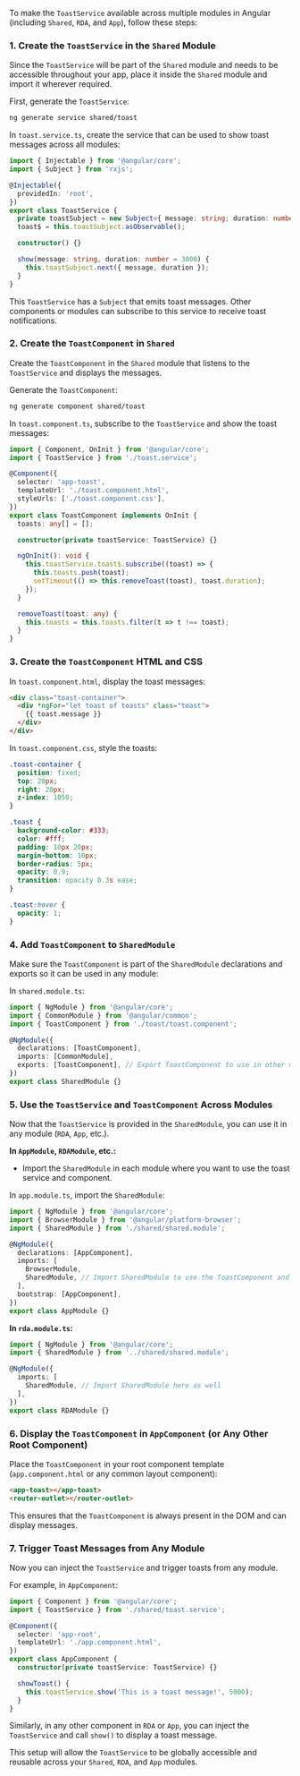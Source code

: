 To make the `ToastService` available across multiple modules in Angular (including `Shared`, `RDA`, and `App`), follow these steps:

### 1. Create the `ToastService` in the `Shared` Module

Since the `ToastService` will be part of the `Shared` module and needs to be accessible throughout your app, place it inside the `Shared` module and import it wherever required.

First, generate the `ToastService`:

```bash
ng generate service shared/toast
```

In `toast.service.ts`, create the service that can be used to show toast messages across all modules:

```typescript
import { Injectable } from '@angular/core';
import { Subject } from 'rxjs';

@Injectable({
  providedIn: 'root',
})
export class ToastService {
  private toastSubject = new Subject<{ message: string; duration: number }>();
  toast$ = this.toastSubject.asObservable();

  constructor() {}

  show(message: string, duration: number = 3000) {
    this.toastSubject.next({ message, duration });
  }
}
```

This `ToastService` has a `Subject` that emits toast messages. Other components or modules can subscribe to this service to receive toast notifications.

### 2. Create the `ToastComponent` in `Shared`

Create the `ToastComponent` in the `Shared` module that listens to the `ToastService` and displays the messages.

Generate the `ToastComponent`:

```bash
ng generate component shared/toast
```

In `toast.component.ts`, subscribe to the `ToastService` and show the toast messages:

```typescript
import { Component, OnInit } from '@angular/core';
import { ToastService } from './toast.service';

@Component({
  selector: 'app-toast',
  templateUrl: './toast.component.html',
  styleUrls: ['./toast.component.css'],
})
export class ToastComponent implements OnInit {
  toasts: any[] = [];

  constructor(private toastService: ToastService) {}

  ngOnInit(): void {
    this.toastService.toast$.subscribe((toast) => {
      this.toasts.push(toast);
      setTimeout(() => this.removeToast(toast), toast.duration);
    });
  }

  removeToast(toast: any) {
    this.toasts = this.toasts.filter(t => t !== toast);
  }
}
```

### 3. Create the `ToastComponent` HTML and CSS

In `toast.component.html`, display the toast messages:

```html
<div class="toast-container">
  <div *ngFor="let toast of toasts" class="toast">
    {{ toast.message }}
  </div>
</div>
```

In `toast.component.css`, style the toasts:

```css
.toast-container {
  position: fixed;
  top: 20px;
  right: 20px;
  z-index: 1050;
}

.toast {
  background-color: #333;
  color: #fff;
  padding: 10px 20px;
  margin-bottom: 10px;
  border-radius: 5px;
  opacity: 0.9;
  transition: opacity 0.3s ease;
}

.toast:hover {
  opacity: 1;
}
```

### 4. Add `ToastComponent` to `SharedModule`

Make sure the `ToastComponent` is part of the `SharedModule` declarations and exports so it can be used in any module:

In `shared.module.ts`:

```typescript
import { NgModule } from '@angular/core';
import { CommonModule } from '@angular/common';
import { ToastComponent } from './toast/toast.component';

@NgModule({
  declarations: [ToastComponent],
  imports: [CommonModule],
  exports: [ToastComponent], // Export ToastComponent to use in other modules
})
export class SharedModule {}
```

### 5. Use the `ToastService` and `ToastComponent` Across Modules

Now that the `ToastService` is provided in the `SharedModule`, you can use it in any module (`RDA`, `App`, etc.).

**In `AppModule`, `RDAModule`, etc.:**

- Import the `SharedModule` in each module where you want to use the toast service and component.

In `app.module.ts`, import the `SharedModule`:

```typescript
import { NgModule } from '@angular/core';
import { BrowserModule } from '@angular/platform-browser';
import { SharedModule } from './shared/shared.module';

@NgModule({
  declarations: [AppComponent],
  imports: [
    BrowserModule,
    SharedModule, // Import SharedModule to use the ToastComponent and service
  ],
  bootstrap: [AppComponent],
})
export class AppModule {}
```

**In `rda.module.ts`:**

```typescript
import { NgModule } from '@angular/core';
import { SharedModule } from '../shared/shared.module';

@NgModule({
  imports: [
    SharedModule, // Import SharedModule here as well
  ],
})
export class RDAModule {}
```

### 6. Display the `ToastComponent` in `AppComponent` (or Any Other Root Component)

Place the `ToastComponent` in your root component template (`app.component.html` or any common layout component):

```html
<app-toast></app-toast>
<router-outlet></router-outlet>
```

This ensures that the `ToastComponent` is always present in the DOM and can display messages.

### 7. Trigger Toast Messages from Any Module

Now you can inject the `ToastService` and trigger toasts from any module.

For example, in `AppComponent`:

```typescript
import { Component } from '@angular/core';
import { ToastService } from './shared/toast.service';

@Component({
  selector: 'app-root',
  templateUrl: './app.component.html',
})
export class AppComponent {
  constructor(private toastService: ToastService) {}

  showToast() {
    this.toastService.show('This is a toast message!', 5000);
  }
}
```

Similarly, in any other component in `RDA` or `App`, you can inject the `ToastService` and call `show()` to display a toast message.

This setup will allow the `ToastService` to be globally accessible and reusable across your `Shared`, `RDA`, and `App` modules.
